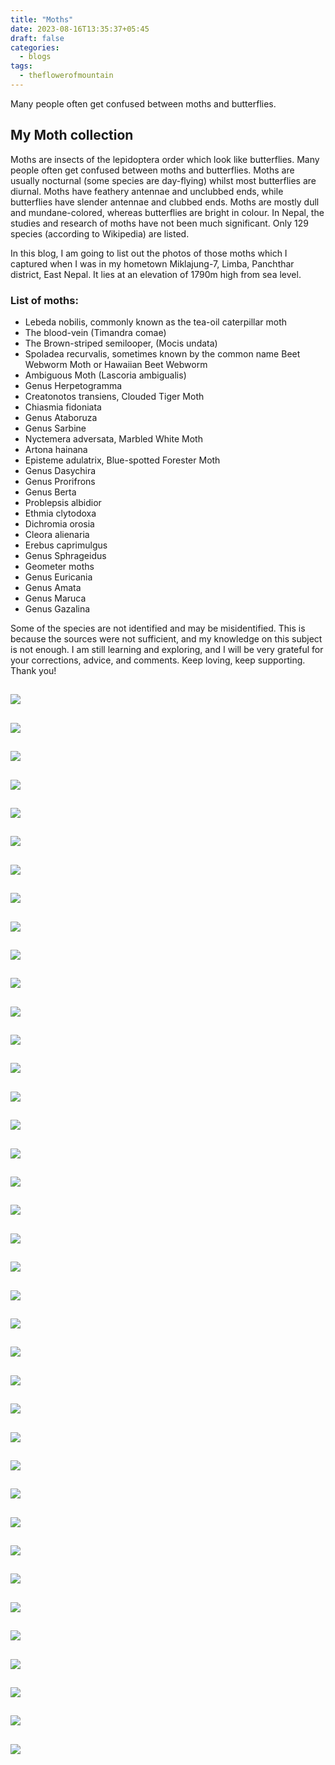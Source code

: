 ```yaml
---
title: "Moths"
date: 2023-08-16T13:35:37+05:45
draft: false
categories:
  - blogs
tags:
  - theflowerofmountain
--- 
```

Many people often get confused between moths and butterflies.
<!--more--> 
## My Moth collection
Moths are insects of the lepidoptera order which look like butterflies. Many people often get confused between moths and butterflies. Moths are usually nocturnal (some species are day-flying) whilst most butterflies are diurnal. Moths have feathery antennae and unclubbed ends, while butterflies have slender antennae and clubbed ends. Moths are mostly dull and mundane-colored, whereas butterflies are bright in colour. In Nepal, the studies and research of moths have not been much significant. Only 129 species (according to Wikipedia) are listed.

In this blog, I am going to list out the photos of those moths which I captured when I was in my hometown Miklajung-7, Limba, Panchthar district, East Nepal. It lies at an elevation of 1790m high from sea level.

### List of moths:
- Lebeda nobilis, commonly known as the tea-oil caterpillar moth
- The blood-vein (Timandra comae)
- The Brown-striped semilooper, (Mocis undata)
- Spoladea recurvalis, sometimes known by the common name Beet Webworm Moth or Hawaiian Beet Webworm
- Ambiguous Moth (Lascoria ambigualis)
- Genus Herpetogramma
- Creatonotos transiens, Clouded Tiger Moth
- Chiasmia fidoniata
- Genus Ataboruza
- Genus Sarbine
- Nyctemera adversata, Marbled White Moth
- Artona hainana
- Episteme adulatrix, Blue-spotted Forester Moth
- Genus Dasychira
- Genus Prorifrons
- Genus Berta
- Problepsis albidior
- Ethmia clytodoxa
- Dichromia orosia
- Cleora alienaria
- Erebus caprimulgus
- Genus Sphrageidus
- Geometer moths
- Genus Euricania
- Genus Amata
- Genus Maruca
- Genus Gazalina

Some of the species are not identified and may be misidentified. This is because the sources were not sufficient, and my knowledge on this subject is not enough. I am still learning and exploring, and I will be very grateful for your corrections, advice, and comments. Keep loving, keep supporting. Thank you!

![](https://biochemicalmind.wordpress.com/wp-content/uploads/2023/02/img_20200928_085657-1.jpg?w=546)
---
![](https://biochemicalmind.wordpress.com/wp-content/uploads/2023/02/img20221028191510-1.jpg?w=1024)
---
![](https://biochemicalmind.wordpress.com/wp-content/uploads/2023/02/screenshot_2023-01-26-17-35-09-37_1c337646f29875672b5a61192b9010f9-1.jpg?w=720)
---
![](https://biochemicalmind.wordpress.com/wp-content/uploads/2023/02/screenshot_2023-01-26-17-35-19-51_1c337646f29875672b5a61192b9010f9-1.jpg?w=720)
---
![](https://biochemicalmind.wordpress.com/wp-content/uploads/2023/02/screenshot_2023-01-26-17-40-53-84_1c337646f29875672b5a61192b9010f9-1.jpg?w=720)
---
![](https://biochemicalmind.wordpress.com/wp-content/uploads/2023/02/screenshot_2023-01-26-17-41-09-63_1c337646f29875672b5a61192b9010f9-1.jpg?w=720)
---
![](https://biochemicalmind.wordpress.com/wp-content/uploads/2023/02/screenshot_2023-01-26-17-44-04-42_1c337646f29875672b5a61192b9010f9-1.jpg?w=720)
---
![](https://biochemicalmind.wordpress.com/wp-content/uploads/2023/02/screenshot_2023-01-26-17-44-17-98_1c337646f29875672b5a61192b9010f9-1.jpg?w=720)
---
![](https://biochemicalmind.wordpress.com/wp-content/uploads/2023/02/screenshot_2023-01-26-17-44-25-78_1c337646f29875672b5a61192b9010f9-1.jpg?w=720)
---
![](https://biochemicalmind.wordpress.com/wp-content/uploads/2023/02/screenshot_2023-01-26-17-44-52-18_1c337646f29875672b5a61192b9010f9-1.jpg?w=720)
---
![](https://biochemicalmind.wordpress.com/wp-content/uploads/2023/02/screenshot_2023-01-26-17-49-14-75_1c337646f29875672b5a61192b9010f9-1.jpg?w=720)
---
![](https://biochemicalmind.wordpress.com/wp-content/uploads/2023/02/screenshot_2023-01-26-17-49-30-65_1c337646f29875672b5a61192b9010f9-1.jpg?w=720)
---
![](https://biochemicalmind.wordpress.com/wp-content/uploads/2023/02/screenshot_2023-01-26-17-49-48-52_1c337646f29875672b5a61192b9010f9-1.jpg?w=720)
---
![](https://biochemicalmind.wordpress.com/wp-content/uploads/2023/02/screenshot_2023-01-26-17-49-51-98_1c337646f29875672b5a61192b9010f9-1.jpg?w=720)
---
![](https://biochemicalmind.wordpress.com/wp-content/uploads/2023/02/screenshot_2023-01-26-17-49-57-28_1c337646f29875672b5a61192b9010f9-1.jpg?w=720)
---
![](https://biochemicalmind.wordpress.com/wp-content/uploads/2023/02/screenshot_2023-01-26-17-50-00-41_1c337646f29875672b5a61192b9010f9-1.jpg?w=720)
---
![](https://biochemicalmind.wordpress.com/wp-content/uploads/2023/02/img20220305052122-1.jpg?w=461)
---
![](https://biochemicalmind.wordpress.com/wp-content/uploads/2023/02/img20200921074350-1.jpg?w=1024)
---
![](https://biochemicalmind.wordpress.com/wp-content/uploads/2023/02/img20201002121051-1.jpg?w=1024)
---
![](https://biochemicalmind.wordpress.com/wp-content/uploads/2023/02/img20201003131309-1.jpg?w=1024)
---
![](https://biochemicalmind.wordpress.com/wp-content/uploads/2023/02/img_20201006_103531-1.jpg?w=1003)
---
![](https://biochemicalmind.wordpress.com/wp-content/uploads/2023/02/img20201107070922-1.jpg?w=768)
---
![](https://biochemicalmind.wordpress.com/wp-content/uploads/2023/02/img20201109070654-1.jpg?w=461)
---
![](https://biochemicalmind.wordpress.com/wp-content/uploads/2023/02/img20201119125744-1.jpg?w=1024)
---
![](https://biochemicalmind.wordpress.com/wp-content/uploads/2023/02/img20210322080218-1.jpg?w=461)
---
![](https://biochemicalmind.wordpress.com/wp-content/uploads/2023/02/img20210325055624-1.jpg?w=461)
---
![](https://biochemicalmind.wordpress.com/wp-content/uploads/2023/02/img20210325123234-1.jpg?w=1024)
---
![](https://biochemicalmind.wordpress.com/wp-content/uploads/2023/02/img20210324131333-1.jpg?w=1024)
---
![](https://biochemicalmind.wordpress.com/wp-content/uploads/2023/02/img20201110091323-1.jpg?w=1024)
---
![](https://biochemicalmind.wordpress.com/wp-content/uploads/2023/02/img_20230205_164504-1.jpg?w=720)
---
![](https://biochemicalmind.wordpress.com/wp-content/uploads/2023/02/img_20230205_164533-1.jpg?w=720)
---
![](https://biochemicalmind.wordpress.com/wp-content/uploads/2023/02/img_20230205_164610-1.jpg?w=720)
---
![](https://biochemicalmind.wordpress.com/wp-content/uploads/2023/02/img_20230205_164637-1.jpg?w=720)
---
![](https://biochemicalmind.wordpress.com/wp-content/uploads/2023/02/img_20230205_164700-1.jpg?w=720)
---
![](https://biochemicalmind.wordpress.com/wp-content/uploads/2023/02/img_20230205_164802-1.jpg?w=720)
---
![](https://biochemicalmind.wordpress.com/wp-content/uploads/2023/02/img_20230205_164851-1.jpg?w=720)
---
![](https://biochemicalmind.wordpress.com/wp-content/uploads/2023/02/img_20230205_171338-1.jpg?w=720)
---
![](https://1.gravatar.com/avatar/a774ded4e924348d4c2f530ad871424a08c5f0abfaba0fd891069d6333bfcd6f?s=80&d=identicon&r=G)
---